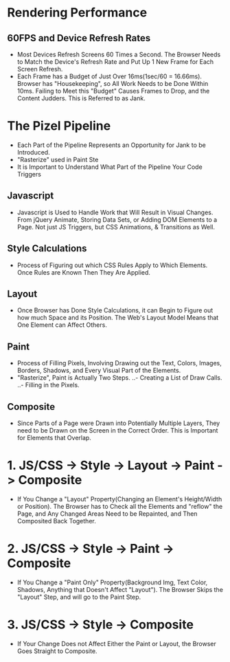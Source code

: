 # Rendering Performance

## 60FPS and Device Refresh Rates
- Most Devices Refresh Screens 60 Times a Second. The Browser Needs to Match the Device's Refresh Rate and Put Up 1 New Frame for Each Screen Refresh.
- Each Frame has a Budget of Just Over 16ms(1sec/60 = 16.66ms). Browser has "Housekeeping", so All Work Needs to be Done Within 10ms. Failing to Meet this "Budget" Causes Frames to Drop, and the Content Judders. This is Referred to as Jank.

# The Pizel Pipeline
- Each Part of the Pipeline Represents an Opportunity for Jank to be Introduced.
- "Rasterize" used in Paint Ste
- It is Important to Understand What Part of the Pipeline Your Code Triggers

## Javascript
- Javascript is Used to Handle Work that Will Result in Visual Changes. From jQuery Animate, Storing Data Sets, or Adding DOM Elements to a Page. Not just JS Triggers, but CSS Animations, & Transitions as Well.

## Style Calculations
- Process of Figuring out which CSS Rules Apply to Which Elements. Once Rules are Known Then They Are Applied.

## Layout
- Once Browser has Done Style Calculations, it can Begin to Figure out how much Space and its Position. The Web's Layout Model Means that One Element can Affect Others.

## Paint
- Process of Filling Pixels, Involving Drawing out the Text, Colors, Images, Borders, Shadows, and Every Visual Part of the Elements.
- "Rasterize", Paint is Actually Two Steps.
..- Creating a List of Draw Calls.
..- Filling in the Pixels.

## Composite
- Since Parts of a Page were Drawn into Potentially Multiple Layers,
They need to be Drawn on the Screen in the Correct Order. This is Important for Elements that Overlap.

# 1. JS/CSS -> Style -> Layout -> Paint -> Composite
- If You Change a "Layout" Property(Changing an Element's Height/Width or Position). The Browser has to Check all the Elements and "reflow" the Page, and Any Changed Areas Need to be Repainted, and Then Composited Back Together.

# 2. JS/CSS -> Style -> Paint -> Composite
- If You Change a "Paint Only" Property(Background Img, Text Color, Shadows, Anything that Doesn't Affect "Layout"). The Browser Skips the "Layout" Step, and will go to the Paint Step.

# 3. JS/CSS -> Style -> Composite
- If Your Change Does not Affect Either the Paint or Layout, the Browser Goes Straight to Composite.
